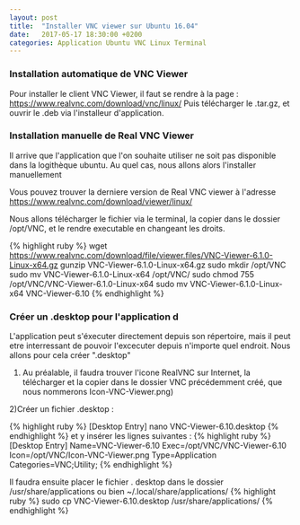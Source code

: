 ```yaml
---
layout: post
title:  "Installer VNC viewer sur Ubuntu 16.04"
date:   2017-05-17 18:30:00 +0200
categories: Application Ubuntu VNC Linux Terminal 
---
```


<h3>Installation automatique de VNC Viewer</h3>

Pour installer le client VNC Viewer, il faut se rendre à la page :
<a href="https://www.realvnc.com/download/vnc/linux/" title="Real VNC Connect" target="_blank"> https://www.realvnc.com/download/vnc/linux/</a>
Puis télécharger le .tar.gz, et ouvrir le .deb via l'installeur d'application.



<h3>Installation manuelle de Real VNC Viewer</h3>
Il arrive que l'application que l'on souhaite utiliser ne soit pas disponible dans la logithèque ubuntu. Au quel cas, nous allons alors l'installer manuellement




Vous pouvez trouver la derniere version de Real VNC viewer à l'adresse <a href="https://www.realvnc.com/download/viewer/linux/" title="Real VNC" target="_blank">https://www.realvnc.com/download/viewer/linux/ </a>

Nous allons télécharger le fichier via le terminal, la copier dans le dossier /opt/VNC, et le rendre executable en changeant les droits.

{% highlight ruby %}
wget https://www.realvnc.com/download/file/viewer.files/VNC-Viewer-6.1.0-Linux-x64.gz
gunzip VNC-Viewer-6.1.0-Linux-x64.gz
sudo mkdir /opt/VNC
sudo mv VNC-Viewer-6.1.0-Linux-x64 /opt/VNC/
sudo chmod 755 /opt/VNC/VNC-Viewer-6.1.0-Linux-x64
sudo mv VNC-Viewer-6.1.0-Linux-x64 VNC-Viewer-6.10
{% endhighlight %}


<h3> Créer un .desktop pour l'application d </h3>
L'application peut s'éxecuter directement depuis son répertoire, mais il peut etre interressant de pouvoir l'excecuter depuis n'importe quel endroit. Nous allons pour cela créer ".desktop" 

1) Au préalable, il faudra trouver l'icone RealVNC sur Internet, la télécharger et la copier dans le dossier VNC précédemment créé, que nous nommerons Icon-VNC-Viewer.png)

2)Créer un fichier .desktop :

{% highlight ruby %}
[Desktop Entry]
nano VNC-Viewer-6.10.desktop
{% endhighlight %}
 et y insérer les lignes suivantes :
{% highlight ruby %}
[Desktop Entry]
Name=VNC-Viewer-6.10
Exec=/opt/VNC/VNC-Viewer-6.10
Icon=/opt/VNC/Icon-VNC-Viewer.png
Type=Application
Categories=VNC;Utility;
{% endhighlight %}

Il faudra ensuite placer le fichier . desktop dans le dossier /usr/share/applications ou bien ~/.local/share/applications/
{% highlight ruby %}
sudo cp VNC-Viewer-6.10.desktop /usr/share/applications/
{% endhighlight %}







